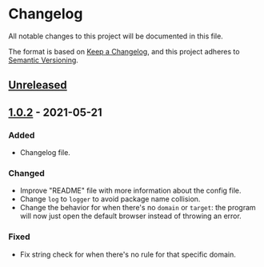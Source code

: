# Changelog
All notable changes to this project will be documented in this file.

The format is based on [Keep a Changelog](https://keepachangelog.com/en/1.0.0/),
and this project adheres to [Semantic Versioning](https://semver.org/spec/v2.0.0.html).

## [Unreleased]

## [1.0.2] - 2021-05-21
### Added
- Changelog file.

### Changed
- Improve "README" file with more information about the config file.
- Change `log` to `logger` to avoid package name collision.
- Change the behavior for when there's no `domain` or `target`: the 
  program will now just open the default browser instead of throwing an error.
  
### Fixed
- Fix string check for when there's no rule for that specific domain.

[Unreleased]: https://github.com/cll0ud/wbrowser/compare/1.0.2...HEAD
[1.0.2]: https://github.com/cll0ud/wbrowser/compare/1.0.1...1.0.2
